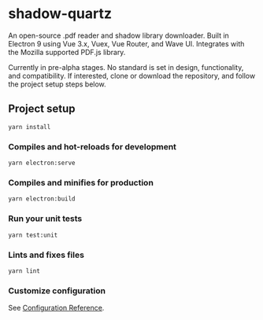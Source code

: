 # shadow-quartz

An open-source .pdf reader and shadow library downloader. Built in Electron 9 using Vue 3.x, Vuex, Vue Router, and Wave UI. Integrates with the Mozilla supported PDF.js library.

Currently in pre-alpha stages. No standard is set in design, functionality, and compatibility. If interested, clone or download the repository, and follow the project setup steps below.


## Project setup
```
yarn install
```

### Compiles and hot-reloads for development
```
yarn electron:serve
```

### Compiles and minifies for production
```
yarn electron:build
```

### Run your unit tests
```
yarn test:unit
```

### Lints and fixes files
```
yarn lint
```

### Customize configuration
See [Configuration Reference](https://cli.vuejs.org/config/).
